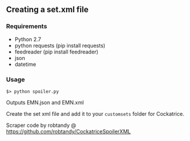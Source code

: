 ## Creating a set.xml file ##

### Requirements ###
 * Python 2.7
 * python requests (pip install requests)
 * feedreader (pip install feedreader)
 * json
 * datetime

### Usage ###
    
```
$> python spoiler.py
```

Outputs EMN.json and EMN.xml

Create the set xml file and add it to your `customsets` folder for Cockatrice.

Scraper code by robtandy @ https://github.com/robtandy/CockatriceSpoilerXML
